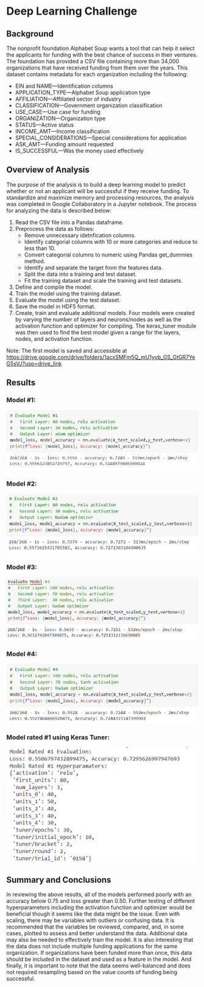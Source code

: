 # Deep Learning Challenge

## Background
The nonprofit foundation Alphabet Soup wants a tool that can help it select the applicants for funding with the best chance of success in their ventures. The foundation has provided a CSV file containing more than 34,000 organizations that have received funding from them over the years. This dataset contains metadata for each organization including the following:

* EIN and NAME—Identification columns
* APPLICATION_TYPE—Alphabet Soup application type
* AFFILIATION—Affiliated sector of industry
* CLASSIFICATION—Government organization classification
* USE_CASE—Use case for funding
* ORGANIZATION—Organization type
* STATUS—Active status
* INCOME_AMT—Income classification
* SPECIAL_CONSIDERATIONS—Special considerations for application
* ASK_AMT—Funding amount requested
* IS_SUCCESSFUL—Was the money used effectively

## Overview of Analysis
The purpose of the analysis is to build a deep learning model to predict whether or not an applicant will be successful if they receive funding. To standardize and maximize memory and processing resources, the analysis was completed in Google Collaboratory in a Jupyter notebook. The process for analyzing the data is described below:
1. Read the CSV file into a Pandas dataframe.
2. Preprocess the data as follows:
    * Remove unnecessary idetnfication columns.
    * Identify categorial columns with 10 or more categories and reduce to less than 10.
    * Convert categorial columns to numeric using Pandas get_dummies method.
    * Identify and separate the target from the features data.
    * Split the data into a training and test dataset.
    * Fit the training dataset and scale the training and test datasets.
3. Define and compile the model.
4. Train the model using the training dataset.
5. Evaluate the model using the test dataset.
6. Save the model in HDF5 format.
7. Create, train and evaluate additional models. Four models were created by varying the number of layers and neurons/nodes as well as the activation function and optimizer for compiling. The keras_tuner module was then used to find the best model given a range for the layers, nodes, and activation function.

Note: The first model is saved and accessible at https://drive.google.com/drive/folders/1acxSMFm5Q_mU1yvb_GS_GtGR7YeG5sVJ?usp=drive_link

## Results
### Model #1:
![Model#1 Evaluation](images/model_1_eval.png)

### Model #2:
![Model#2 Evaluation](images/model_2_eval.png)

### Model #3:
![Model#3 Evaluation](images/model_3_eval.png)

### Model #4:
![Model#4 Evaluation](images/model_4_eval.png)

### Model rated #1 using Keras Tuner:
![Model#5 Evaluation](images/model_5_eval.png)

## Summary and Conclusions
In reviewing the above results, all of the models performed poorly with an accuracy below 0.75 and loss greater than 0.50. Further testing of different hyperparameters including the activation function and optimizer would be beneficial though it seems like the data might be the issue. Even with scaling, there may be variables with outliers or confusing data. It is recommended that the variables be reviewed, compared, and, in some cases, plotted to assess and better understand the data. Additional data may also be needed to effectively train the model. It is also interesting that the data does not include multiple funding applications for the same organization. If organizations have been funded more than once, this data should be included in the dataset and used as a feature in the model. And finally, it is important to note that the data seems well-balanced and does not required resampling based on the value counts of funding being successful.
